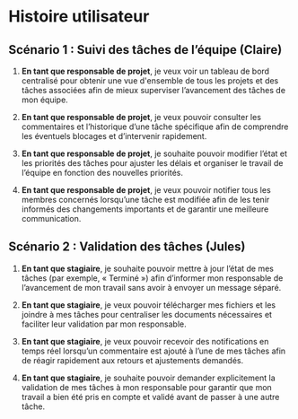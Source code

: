 # Histoire utilisateur 

## Scénario 1 : Suivi des tâches de l’équipe (Claire)

1. **En tant que responsable de projet**, je veux voir un tableau de bord centralisé pour obtenir une vue d'ensemble de tous les projets et des tâches associées afin de mieux superviser l’avancement des tâches de mon équipe.
   
2. **En tant que responsable de projet**, je veux pouvoir consulter les commentaires et l’historique d’une tâche spécifique afin de comprendre les éventuels blocages et d’intervenir rapidement.

3. **En tant que responsable de projet**, je souhaite pouvoir modifier l’état et les priorités des tâches pour ajuster les délais et organiser le travail de l’équipe en fonction des nouvelles priorités.

4. **En tant que responsable de projet**, je veux pouvoir notifier tous les membres concernés lorsqu’une tâche est modifiée afin de les tenir informés des changements importants et de garantir une meilleure communication.

## Scénario 2 : Validation des tâches (Jules)

1. **En tant que stagiaire**, je souhaite pouvoir mettre à jour l’état de mes tâches (par exemple, « Terminé ») afin d’informer mon responsable de l’avancement de mon travail sans avoir à envoyer un message séparé.

2. **En tant que stagiaire**, je veux pouvoir télécharger mes fichiers et les joindre à mes tâches pour centraliser les documents nécessaires et faciliter leur validation par mon responsable.

3. **En tant que stagiaire**, je veux pouvoir recevoir des notifications en temps réel lorsqu’un commentaire est ajouté à l’une de mes tâches afin de réagir rapidement aux retours et ajustements demandés.

4. **En tant que stagiaire**, je souhaite pouvoir demander explicitement la validation de mes tâches à mon responsable pour garantir que mon travail a bien été pris en compte et validé avant de passer à une autre tâche.
